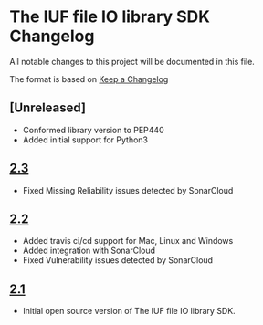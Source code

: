# The IUF file IO library SDK Changelog

All notable changes to this project will be documented in this file.


The format is based on [Keep a Changelog](http://keepachangelog.com/en/1.0.0/)

## [Unreleased]

- Conformed library version to PEP440
- Added initial support for Python3


## [2.3]

- Fixed Missing Reliability issues detected by SonarCloud

## [2.2]

- Added travis ci/cd support for Mac, Linux and Windows
- Added integration with SonarCloud
- Fixed Vulnerability issues detected by SonarCloud

## [2.1]

- Initial open source version of The IUF file IO library SDK.

[2.1]: https://github.com/philips-software/ius-libiuf/releases/tag/2.1
[2.2]: https://github.com/philips-software/ius-libiuf/releases/tag/2.2
[2.3]: https://github.com/philips-software/ius-libiuf/releases/tag/2.3
